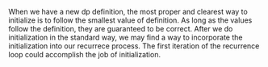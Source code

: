 When we have a new dp definition, the most proper and clearest way to initialize is to follow the smallest value of definition. As long as the values follow the definition, they are guaranteed to be correct. After we do initialization in the standard way, we may find a way to incorporate the initialization into our recurrece process. The first iteration of the recurrence loop could accomplish the job of initialization. 